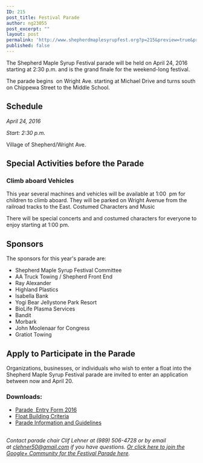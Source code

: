 ```yaml
---
ID: 215
post_title: Festival Parade
author: ng23055
post_excerpt: ""
layout: post
permalink: 'http://www.shepherdmaplesyrupfest.org?p=215&preview=true&preview_id=215'
published: false
---
```

The Shepherd Maple Syrup Festival parade will be held on April 24, 2016 starting at 2:30 p.m. and is the grand finale for the weekend-long festival.

The parade begins  on Wright Ave. starting at Michael Drive and turns south on Chippewa Street to the Middle School.<!--more-->

<h2>Schedule</h2>

<em>April 24, 2016</em>

<em>Start: 2:30 p.m.</em>

Village of Shepherd/Wright Ave.

<h2>Special Activities before the Parade</h2>

<h3>Climb aboard Vehicles</h3>

This year several machines and vehicles will be available at 1:00  pm for children to climb aboard. They will be parked on Wright Avenue from the railroad tracks to the East. Costumed Characters and Music

There will be special concerts and and costumed characters for everyone to enjoy starting at 1:00 pm.

<h2>Sponsors</h2>

The sponsors for this year's parade are:

<ul>
    <li>Shepherd Maple Syrup Festival Committee</li>
    <li>AA Truck Towing / Shepherd Front End</li>
    <li>Ray Alexander</li>
    <li>Highland Plastics</li>
    <li>Isabella Bank</li>
    <li>Yogi Bear Jellystone Park Resort</li>
    <li>BioLife Plasma Services</li>
    <li>Bandit</li>
    <li>Morbark</li>
    <li>John Moolenaar for Congress</li>
    <li>Gratiot Towing</li>
</ul>

<h2>Apply to Participate in the Parade</h2>

Organizations, businesses, or individuals who wish to enter a float into the Shepherd Maple Syrup Festival parade are invited to enter an application between now and April 20.

<h3>Downloads:</h3>

<ul>
    <li><a href="https://drive.google.com/open?id=0B5DhY9DN_5MNeU5XVVJodVN6Ulk">Parade  Entry Form 2016</a></li>
    <li><a href="https://drive.google.com/open?id=0B5DhY9DN_5MNUHJESkpweFZLeHM">Float Building Criteria</a></li>
    <li><a href="https://drive.google.com/open?id=0B5DhY9DN_5MNeWdNY2xxWlZiRWc">Parade Information and Guidelines</a></li>
</ul>

<h2></h2>

<em>Contact parade chair Clif Lehner at (989) 506-4728 or by email at <a href="mailto:clehner50@gmail.com">clehner50@gmail.com</a> if you have questions. <a href="https://plus.google.com/communities/105116414726070313169">Or click here to join the Google+ Community for the Festival Parade here</a>.</em>

&nbsp;